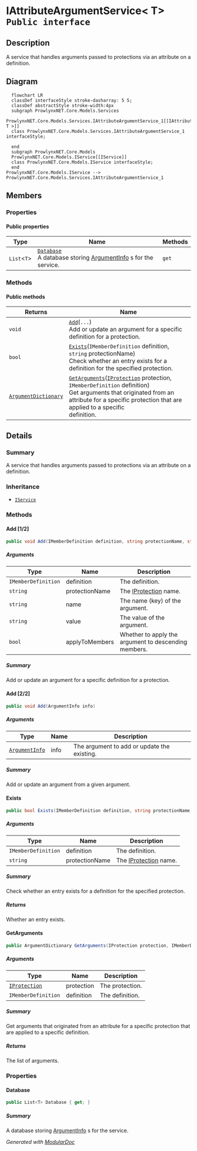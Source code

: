 # IAttributeArgumentService&lt; T&gt; `Public interface`

## Description
A service that handles arguments passed to protections via an attribute on a definition.

## Diagram
```mermaid
  flowchart LR
  classDef interfaceStyle stroke-dasharray: 5 5;
  classDef abstractStyle stroke-width:4px
  subgraph ProwlynxNET.Core.Models.Services
  ProwlynxNET.Core.Models.Services.IAttributeArgumentService_1[[IAttributeArgumentService< T >]]
  class ProwlynxNET.Core.Models.Services.IAttributeArgumentService_1 interfaceStyle;

  end
  subgraph ProwlynxNET.Core.Models
  ProwlynxNET.Core.Models.IService[[IService]]
  class ProwlynxNET.Core.Models.IService interfaceStyle;
  end
ProwlynxNET.Core.Models.IService --> ProwlynxNET.Core.Models.Services.IAttributeArgumentService_1
```

## Members
### Properties
#### Public  properties
| Type | Name | Methods |
| --- | --- | --- |
| `List`&lt;`T`&gt; | [`Database`](#database)<br>A database storing [ArgumentInfo](../../services/argument/ArgumentInfo.md) s for the service. | `get` |

### Methods
#### Public  methods
| Returns | Name |
| --- | --- |
| `void` | [`Add`](#add-12)(`...`)<br>Add or update an argument for a specific definition for a protection. |
| `bool` | [`Exists`](#exists)(`IMemberDefinition` definition, `string` protectionName)<br>Check whether an entry exists for a definition for the specified protection. |
| [`ArgumentDictionary`](../../services/argument/ArgumentDictionary.md) | [`GetArguments`](#getarguments)([`IProtection`](../IProtection.md) protection, `IMemberDefinition` definition)<br>Get arguments that originated from an attribute for a specific protection that are applied to a specific<br>                definition. |

## Details
### Summary
A service that handles arguments passed to protections via an attribute on a definition.

### Inheritance
 - [
`IService`
](../IService.md)

### Methods
#### Add [1/2]
```csharp
public void Add(IMemberDefinition definition, string protectionName, string name, string value, bool applyToMembers)
```
##### Arguments
| Type | Name | Description |
| --- | --- | --- |
| `IMemberDefinition` | definition | The definition. |
| `string` | protectionName | The [IProtection](../IProtection.md) name. |
| `string` | name | The name (key) of the argument. |
| `string` | value | The value of the argument. |
| `bool` | applyToMembers | Whether to apply the argument to descending members. |

##### Summary
Add or update an argument for a specific definition for a protection.

#### Add [2/2]
```csharp
public void Add(ArgumentInfo info)
```
##### Arguments
| Type | Name | Description |
| --- | --- | --- |
| [`ArgumentInfo`](../../services/argument/ArgumentInfo.md) | info | The argument to add or update the existing. |

##### Summary
Add or update an argument from a given argument.

#### Exists
```csharp
public bool Exists(IMemberDefinition definition, string protectionName)
```
##### Arguments
| Type | Name | Description |
| --- | --- | --- |
| `IMemberDefinition` | definition | The definition. |
| `string` | protectionName | The [IProtection](../IProtection.md) name. |

##### Summary
Check whether an entry exists for a definition for the specified protection.

##### Returns
Whether an entry exists.

#### GetArguments
```csharp
public ArgumentDictionary GetArguments(IProtection protection, IMemberDefinition definition)
```
##### Arguments
| Type | Name | Description |
| --- | --- | --- |
| [`IProtection`](../IProtection.md) | protection | The protection. |
| `IMemberDefinition` | definition | The definition. |

##### Summary
Get arguments that originated from an attribute for a specific protection that are applied to a specific
                definition.

##### Returns
The list of arguments.

### Properties
#### Database
```csharp
public List<T> Database { get; }
```
##### Summary
A database storing [ArgumentInfo](../../services/argument/ArgumentInfo.md) s for the service.

*Generated with* [*ModularDoc*](https://github.com/hailstorm75/ModularDoc)
